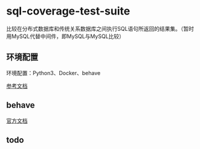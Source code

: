 # sql-coverage-test-suite
比较在分布式数据库和传统关系数据库之间执行SQL语句所返回的结果集。（暂时用MySQL代替中间件，即MySQL与MySQL比较）

## 环境配置

环境配置：Python3、Docker、behave

[参考文档](environment-ZH.md)

## behave

[官方文档](https://behave.readthedocs.io/en/latest/tutorial.html)

## todo